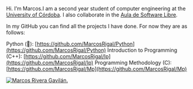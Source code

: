Hi. I’m Marcos.I am a second year student of computer engineering at the [University of Córdoba](http://www.uco.es/). I also collaborate in the [Aula de Software Libre](https://www.uco.es/aulasoftwarelibre/).

In my GitHub you can find all the projects I have done. For now they are as follows:

Python (🐍): [https://github.com/MarcosRigal/Python](https://github.com/MarcosRigal/Python)
Introduction to Programming (C++): [https://github.com/MarcosRigal/Ip](https://github.com/MarcosRigal/Ip)
Programming Methodology (C): [https://github.com/MarcosRigal/Mp](https://github.com/MarcosRigal/Mp)

[![Marcos Rivera Gavilán.](https://i.imgur.com/0cMYUpi.png)](https://www.uco.es/aulasoftwarelibre/)
